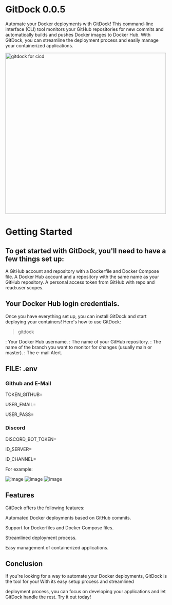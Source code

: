 
# GitDock 0.0.5
Automate your Docker deployments with GitDock! This command-line interface (CLI) tool monitors your GitHub repositories for new commits and automatically builds and pushes Docker images to Docker Hub. With GitDock, you can streamline the deployment process and easily manage your containerized applications.


<img src="https://miro.medium.com/v2/resize:fit:640/format:webp/1*YpIbJwWxQgNl2BEozZ4FZQ.png" alt="gitdock for cicd" width="500" height="500">

# Getting Started
## To get started with GitDock, you'll need to have a few things set up:

A GitHub account and repository with a Dockerfile and Docker Compose file.
A Docker Hub account and a repository with the same name as your GitHub repository.
A personal access token from GitHub with repo and read:user scopes.

## Your Docker Hub login credentials.
Once you have everything set up, you can install GitDock and start deploying your containers! Here's how to use GitDock:


> gitdock  <user> <repo> <branch> <email-alert>

<user>: Your Docker Hub username.
<repo>: The name of your GitHub repository.
<branch>: The name of the branch you want to monitor for changes (usually main or master).
<e-mail>: The e-mail Alert.

## FILE: .env


### Github and E-Mail ####

TOKEN_GITHUB=

USER_EMAIL=

USER_PASS=

### Discord ####

DISCORD_BOT_TOKEN=

ID_SERVER=

ID_CHANNEL=
  
For example:

![image](https://user-images.githubusercontent.com/4398830/233481957-25c77658-abab-4c02-a27f-250a901d4d25.png)
![image](https://user-images.githubusercontent.com/4398830/233482186-cbb173f7-635b-459a-a2d7-396cf46c5500.png)
![image](https://user-images.githubusercontent.com/4398830/233482379-d484e385-bc7d-455a-b8c1-ac506f0a1990.png)



## Features
GitDock offers the following features:

Automated Docker deployments based on GitHub commits.

Support for Dockerfiles and Docker Compose files.

Streamlined deployment process.

Easy management of containerized applications.

## Conclusion
If you're looking for a way to automate your Docker deployments, GitDock is the tool for you! With its easy setup process and streamlined 

deployment process, you can focus on developing your applications and let GitDock handle the rest. Try it out today!


